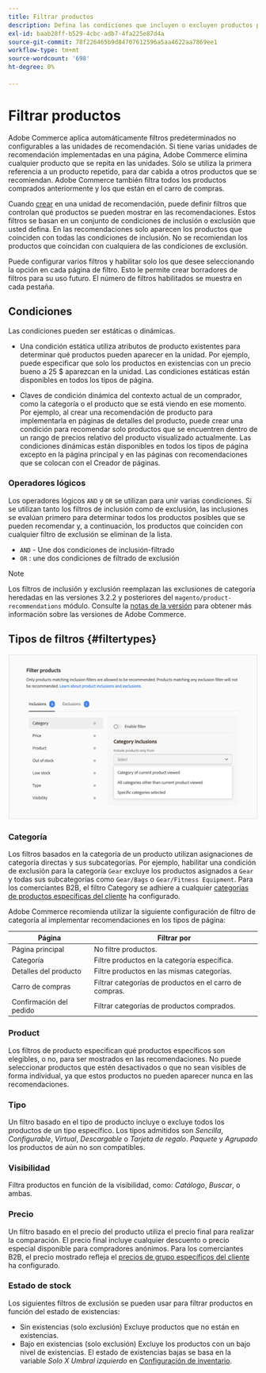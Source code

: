 ```yaml
---
title: Filtrar productos
description: Defina las condiciones que incluyen o excluyen productos para que no se utilicen como recomendaciones.
exl-id: baab28ff-b529-4cbc-adb7-4fa225e87d4a
source-git-commit: 78f226465b9d84707612596a5aa4622aa7869ee1
workflow-type: tm+mt
source-wordcount: '698'
ht-degree: 0%

---
```


# Filtrar productos

Adobe Commerce aplica automáticamente filtros predeterminados no configurables a las unidades de recomendación. Si tiene varias unidades de recomendación implementadas en una página, Adobe Commerce elimina cualquier producto que se repita en las unidades. Sólo se utiliza la primera referencia a un producto repetido, para dar cabida a otros productos que se recomiendan. Adobe Commerce también filtra todos los productos comprados anteriormente y los que están en el carro de compras.

Cuando [crear](create.md) en una unidad de recomendación, puede definir filtros que controlan qué productos se pueden mostrar en las recomendaciones. Estos filtros se basan en un conjunto de condiciones de inclusión o exclusión que usted defina. En las recomendaciones solo aparecen los productos que coinciden con todas las condiciones de inclusión. No se recomiendan los productos que coincidan con cualquiera de las condiciones de exclusión.

Puede configurar varios filtros y habilitar solo los que desee seleccionando la opción en cada página de filtro. Esto le permite crear borradores de filtros para su uso futuro. El número de filtros habilitados se muestra en cada pestaña.

## Condiciones

Las condiciones pueden ser estáticas o dinámicas.

- Una condición estática utiliza atributos de producto existentes para determinar qué productos pueden aparecer en la unidad. Por ejemplo, puede especificar que solo los productos en existencias con un precio bueno a 25 $ aparezcan en la unidad. Las condiciones estáticas están disponibles en todos los tipos de página.

- Claves de condición dinámica del contexto actual de un comprador, como la categoría o el producto que se está viendo en ese momento. Por ejemplo, al crear una recomendación de producto para implementarla en páginas de detalles del producto, puede crear una condición para recomendar solo productos que se encuentren dentro de un rango de precios relativo del producto visualizado actualmente. Las condiciones dinámicas están disponibles en todos los tipos de página excepto en la página principal y en las páginas con recomendaciones que se colocan con el Creador de páginas.

### Operadores lógicos

Los operadores lógicos `AND` y `OR` se utilizan para unir varias condiciones. Si se utilizan tanto los filtros de inclusión como de exclusión, las inclusiones se evalúan primero para determinar todos los productos posibles que se pueden recomendar y, a continuación, los productos que coinciden con cualquier filtro de exclusión se eliminan de la lista.

- `AND` - Une dos condiciones de inclusión-filtrado
- `OR` : une dos condiciones de filtrado de exclusión

>[!NOTE]
>
> Los filtros de inclusión y exclusión reemplazan las exclusiones de categoría heredadas en las versiones 3.2.2 y posteriores del `magento/product-recommendations` módulo. Consulte la [notas de la versión](release-notes.md) para obtener más información sobre las versiones de Adobe Commerce.

## Tipos de filtros {#filtertypes}

![Filtros](assets/rec-conditions.png)

### Categoría

Los filtros basados en la categoría de un producto utilizan asignaciones de categoría directas y sus subcategorías. Por ejemplo, habilitar una condición de exclusión para la categoría `Gear` excluye los productos asignados a `Gear` y todas sus subcategorías como `Gear/Bags` o `Gear/Fitness Equipment`. Para los comerciantes B2B, el filtro Category se adhiere a cualquier [categorías de productos específicas del cliente](https://experienceleague.adobe.com/docs/commerce-admin/catalog/categories/category-permissions.html) ha configurado.

Adobe Commerce recomienda utilizar la siguiente configuración de filtro de categoría al implementar recomendaciones en los tipos de página:

| Página | Filtrar por |
|---|---|
| Página principal | No filtre productos. |
| Categoría | Filtre productos en la categoría específica. |
| Detalles del producto | Filtre productos en las mismas categorías. |
| Carro de compras | Filtrar categorías de productos en el carro de compras. |
| Confirmación del pedido | Filtrar categorías de productos comprados. |

### Product

Los filtros de producto especifican qué productos específicos son elegibles, o no, para ser mostrados en las recomendaciones. No puede seleccionar productos que estén desactivados o que no sean visibles de forma individual, ya que estos productos no pueden aparecer nunca en las recomendaciones.

### Tipo

Un filtro basado en el tipo de producto incluye o excluye todos los productos de un tipo específico. Los tipos admitidos son _Sencilla_, _Configurable_, _Virtual_, _Descargable_ o _Tarjeta de regalo_. _Paquete_ y _Agrupado_ los productos de aún no son compatibles.

### Visibilidad

Filtra productos en función de la visibilidad, como: _Catálogo_, _Buscar_, o ambas.

### Precio

Un filtro basado en el precio del producto utiliza el precio final para realizar la comparación. El precio final incluye cualquier descuento o precio especial disponible para compradores anónimos. Para los comerciantes B2B, el precio mostrado refleja el [precios de grupo específicos del cliente](https://experienceleague.adobe.com/docs/commerce-admin/catalog/products/pricing/pricing-advanced.html) ha configurado.

### Estado de stock

Los siguientes filtros de exclusión se pueden usar para filtrar productos en función del estado de existencias:

- Sin existencias (solo exclusión) Excluye productos que no están en existencias.
- Bajo en existencias (solo exclusión) Excluye los productos con un bajo nivel de existencias. El estado de existencias bajas se basa en la variable _Solo X Umbral izquierdo_ en [Configuración de inventario](https://experienceleague.adobe.com/docs/commerce-admin/config/catalog/inventory.html).
